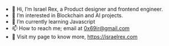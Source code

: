 - 👋 Hi, I’m Israel Rex, a Product designer and frontend engineer. 
- 👀 I’m interested in Blockchain and AI projects.
- 🌱 I’m currently learning Javascript
- 📫 How to reach me; email at 0x69ir@gmail.com
- 🚀 Visit my page to know more, https://israelrex.com

<!---
Israelrex9/Israelrex9 is a ✨ special ✨ repository because its `README.md` (this file) appears on your GitHub profile.
You can click the Preview link to take a look at your changes.
--->
